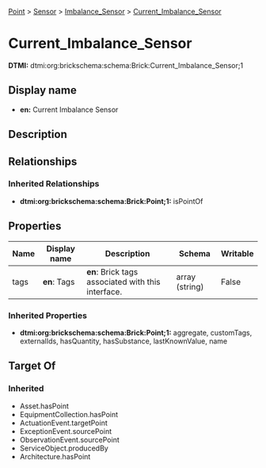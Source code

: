 [Point](../../Point.md) > [Sensor](../Sensor.md) > [Imbalance_Sensor](Imbalance_Sensor.md) > [Current_Imbalance_Sensor](.)
# Current_Imbalance_Sensor
**DTMI:** dtmi:org:brickschema:schema:Brick:Current_Imbalance_Sensor;1
## Display name
- **en:** Current Imbalance Sensor
## Description
## Relationships
### Inherited Relationships
* **dtmi:org:brickschema:schema:Brick:Point;1:** isPointOf
## Properties
|Name|Display name|Description|Schema|Writable|
|-|-|-|-|-|
|tags|**en**: Tags|**en**: Brick tags associated with this interface.|array (string)|False|
### Inherited Properties
* **dtmi:org:brickschema:schema:Brick:Point;1:** aggregate, customTags, externalIds, hasQuantity, hasSubstance, lastKnownValue, name
## Target Of
### Inherited
* Asset.hasPoint
* EquipmentCollection.hasPoint
* ActuationEvent.targetPoint
* ExceptionEvent.sourcePoint
* ObservationEvent.sourcePoint
* ServiceObject.producedBy
* Architecture.hasPoint
